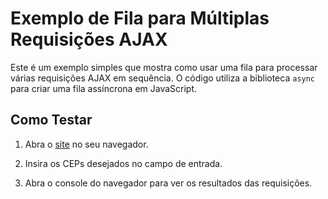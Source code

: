 # Exemplo de Fila para Múltiplas Requisições AJAX

Este é um exemplo simples que mostra como usar uma fila para processar várias requisições AJAX em sequência. O código utiliza a biblioteca `async` para criar uma fila assíncrona em JavaScript.

## Como Testar

1. Abra o [site](https://brunojcamargo.github.io/fila-ajax/) no seu navegador.

2. Insira os CEPs desejados no campo de entrada.

3. Abra o console do navegador para ver os resultados das requisições.
